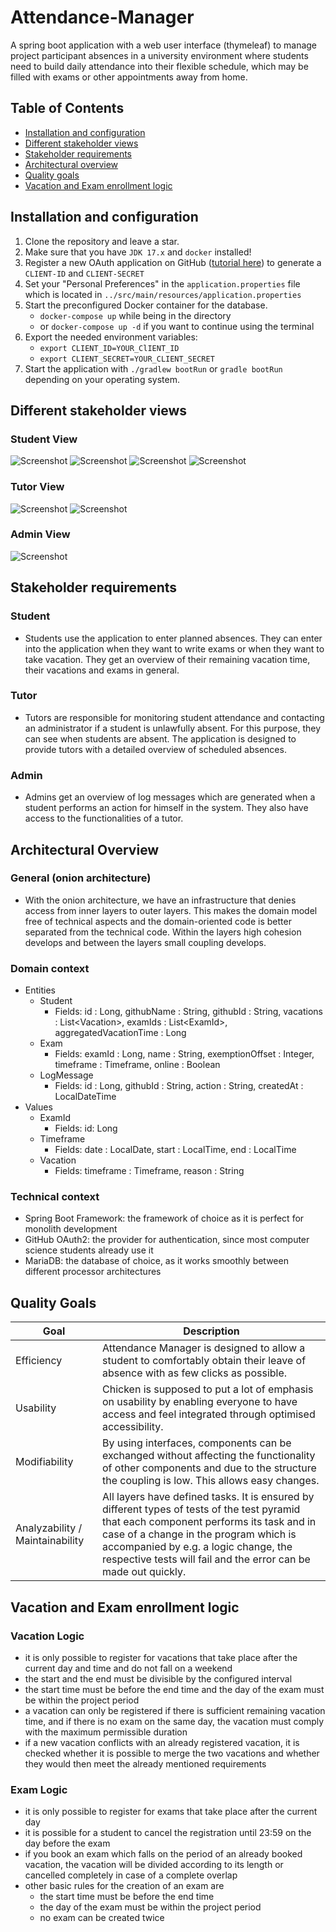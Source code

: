 # Attendance-Manager

A spring boot application with a web user interface (thymeleaf) to manage project participant absences in a university environment where students need to build daily attendance into their flexible schedule, which may be filled with exams or other appointments away from home.

## Table of Contents

- [Installation and configuration](#installation-and-configuration)
- [Different stakeholder views](#different-stakeholder-views)
- [Stakeholder requirements](#stakeholder-requirements)
- [Architectural overview](#architectural-overview)
- [Quality goals](#quality-goals)
- [Vacation and Exam enrollment logic](#vacation-and-exam-enrollment-logic)

## Installation and configuration

1. Clone the repository and leave a star.
2. Make sure that you have `JDK 17.x` and `docker` installed!
3. Register a new OAuth application on
   GitHub ([tutorial here](https://docs.github.com/en/developers/apps/building-oauth-apps/creating-an-oauth-app))
   to generate a `CLIENT-ID` and `CLIENT-SECRET`
4. Set your "Personal Preferences" in the `application.properties` file which is located
   in `../src/main/resources/application.properties`
5. Start the preconfigured Docker container for the database.
    - `docker-compose up` while being in the directory
    - or `docker-compose up -d` if you want to continue using the terminal
6. Export the needed environment variables:
    - `export CLIENT_ID=YOUR_ClIENT_ID`
    - `export CLIENT_SECRET=YOUR_CLIENT_SECRET`
7. Start the application with `./gradlew bootRun` or `gradle bootRun` depending on your operating
   system.

## Different stakeholder views

### Student View

![Screenshot](misc/student_view/student1.png)
![Screenshot](misc/student_view/student2.png)
![Screenshot](misc/student_view/student3.png)
![Screenshot](misc/student_view/student4.png)

### Tutor View

![Screenshot](misc/tutor_view/tutor1.png)
![Screenshot](misc/tutor_view/tutor2.png)

### Admin View

![Screenshot](misc/admin_view/admin1.png)

## Stakeholder requirements

### Student

- Students use the application to enter planned absences. They can enter into the application when
  they want to write exams or when they want to take vacation. They get an overview of their
  remaining vacation time, their vacations and exams in general.

### Tutor

- Tutors are responsible for monitoring student attendance and contacting an administrator if a
  student is unlawfully absent. For this purpose, they can see when students are absent. The
  application is designed to provide tutors with a detailed overview of scheduled absences.

### Admin

- Admins get an overview of log messages which are generated when a student performs an action for
  himself in the system. They also have access to the functionalities of a tutor.

## Architectural Overview

### General (onion architecture)

- With the onion architecture, we have an infrastructure that denies access from inner layers to
  outer layers. This makes the domain model free of technical aspects and the domain-oriented code
  is better separated from the technical code. Within the layers high cohesion develops and between
  the layers small coupling develops.

### Domain context

- Entities
    - Student
        - Fields: id : Long, githubName : String, githubId : String, vacations : List\<Vacation>,
          examIds : List\<ExamId>, aggregatedVacationTime : Long
    - Exam
        - Fields: examId : Long, name : String, exemptionOffset : Integer, timeframe : Timeframe,
          online : Boolean
    - LogMessage
        - Fields: id : Long, githubId : String, action : String, createdAt : LocalDateTime
- Values
    - ExamId
        - Fields: id: Long
    - Timeframe
        - Fields: date : LocalDate, start : LocalTime, end : LocalTime
    - Vacation
        - Fields: timeframe : Timeframe, reason : String

### Technical context

- Spring Boot Framework: the framework of choice as it is perfect for monolith development
- GitHub OAuth2: the provider for authentication, since most computer science students
  already use it
- MariaDB: the database of choice, as it works smoothly between different processor architectures

## Quality Goals

| Goal                            | Description                                                                                                                                                                                                                                                                                  |
|---------------------------------|----------------------------------------------------------------------------------------------------------------------------------------------------------------------------------------------------------------------------------------------------------------------------------------------|
| Efficiency                      | Attendance Manager is designed to allow a student to comfortably obtain their leave of absence with as few clicks as possible.                                                                                                                                                               |
| Usability                       | Chicken is supposed to put a lot of emphasis on usability by enabling everyone to have access and feel integrated through optimised accessibility.                                                                                                                                           |
| Modifiability                   | By using interfaces, components can be exchanged without affecting the functionality of other components and due to the structure the coupling is low. This allows easy changes.                                                                                                             |
| Analyzability / Maintainability | All layers have defined tasks. It is ensured by different types of tests of the test pyramid that each component performs its task and in case of a change in the program which is accompanied by e.g. a logic change, the respective tests will fail and the error can be made out quickly. |

## Vacation and Exam enrollment logic
### Vacation Logic

- it is only possible to register for vacations that take place after the current day and time and do not fall on a weekend
- the start and the end must be divisible by the configured interval
- the start time must be before the end time and the day of the exam must be within the project period
- a vacation can only be registered if there is sufficient remaining vacation time, and if there is no exam on the same day, the vacation must comply with the maximum permissible duration
- if a new vacation conflicts with an already registered vacation, it is checked whether it is possible to merge the two vacations and whether they would then meet the already mentioned requirements

### Exam Logic

- it is only possible to register for exams that take place after the current day
- it is possible for a student to cancel the registration until 23:59 on the day before the exam
- if you book an exam which falls on the period of an already booked vacation, the vacation will be divided according to its length or cancelled completely in case of a complete overlap
- other basic rules for the creation of an exam are
    - the start time must be before the end time
    - the day of the exam must be within the project period
    - no exam can be created twice